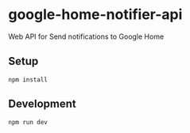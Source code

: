 # google-home-notifier-api

Web API for Send notifications to Google Home

## Setup

```shell
npm install
```

## Development

```shell
npm run dev
```
